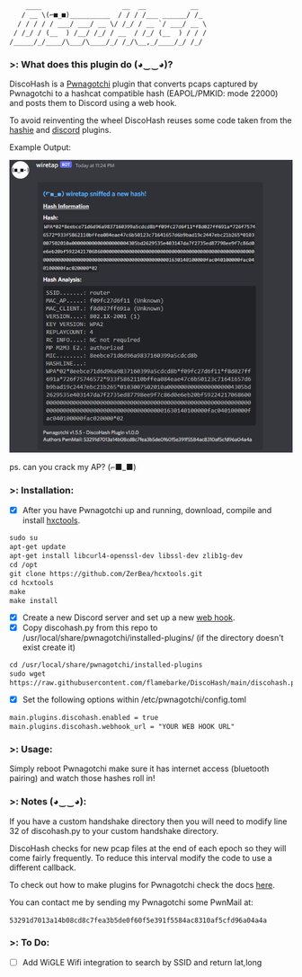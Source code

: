 ```
    ____                    __  __           __  
   / __ \(⌐■_■)__________  / / / /___ ______/ /_ 
  / / / / / ___/ ___/ __ \/ /_/ / __ `/ ___/ __ \
 / /_/ / (__  ) /__/ /_/ / __  / /_/ (__  ) / / /
/_____/_/____/\___/\____/_/ /_/\__,_/____/_/ /_/  
```

### >: What does this plugin do (◕‿‿◕)?

DiscoHash is a [Pwnagotchi](https://pwnagotchi.ai/) plugin that converts pcaps captured by Pwnagotchi to a hashcat compatible hash (EAPOL/PMKID: mode 22000) and posts them to Discord using a web hook.

To avoid reinventing the wheel DiscoHash reuses some code taken from the [hashie](https://github.com/evilsocket/pwnagotchi-plugins-contrib/blob/master/hashie.py) and [discord](https://github.com/evilsocket/pwnagotchi-plugins-contrib/blob/master/discord.py) plugins.

Example Output:

![DiscoHash Discord message](/discohash.png)

ps. can you crack my AP? (⌐■_■)


### >: Installation:

- [X] After you have Pwnagotchi up and running, download, compile and install [hxctools](https://github.com/ZerBea/hcxtools).
```
sudo su
apt-get update
apt-get install libcurl4-openssl-dev libssl-dev zlib1g-dev
cd /opt
git clone https://github.com/ZerBea/hcxtools.git
cd hcxtools
make
make install
```
- [X] Create a new Discord server and set up a new [web hook](https://support.discord.com/hc/en-us/articles/228383668-Intro-to-Webhooks).
- [X] Copy discohash.py from this repo to /usr/local/share/pwnagotchi/installed-plugins/ (if the directory doesn't exist create it)
```
cd /usr/local/share/pwnagotchi/installed-plugins
sudo wget https://raw.githubusercontent.com/flamebarke/DiscoHash/main/discohash.py
```
- [X] Set the following options within /etc/pwnagotchi/config.toml
```
main.plugins.discohash.enabled = true
main.plugins.discohash.webhook_url = "YOUR WEB HOOK URL"
```


### >: Usage:

Simply reboot Pwnagotchi make sure it has internet access (bluetooth pairing) and watch those hashes roll in!


### >: Notes (◕‿‿◕):

If you have a custom handshake directory then you will need to modify line 32 of discohash.py to your custom handshake directory.

DiscoHash checks for new pcap files at the end of each epoch so they will come fairly frequently. To reduce this interval modify the code to use a different callback. 

To check out how to make plugins for Pwnagotchi check the docs [here](https://pwnagotchi.ai/plugins/#developing-your-own-plugin).

You can contact me by sending my Pwnagotchi some PwnMail at:

`53291d7013a14b08cd8c7fea3b5de0f60f5e391f5584ac8310af5cfd96a04a4a`


### >: To Do:

- [ ] Add WiGLE Wifi integration to search by SSID and return lat,long
